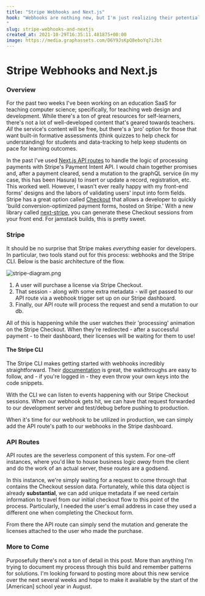 ```yaml
---
title: "Stripe Webhooks and Next.js"
hook: "Webhooks are nothing new, but I'm just realizing their potential when paired with API routes in Next.js. For a SaaS I'm currently building, I needed a way of programmatically generating licenses for users after purchase. With Stripe webhooks, it was a snap.
"
slug: stripe-webhooks-and-nextjs
created_at: 2021-10-29T16:35:11.481875+00:00
image: https://media.graphassets.com/D6Y9JsKpQ8eboYq7iJbt
---
```


# Stripe Webhooks and Next.js

### Overview

For the past two weeks I've been working on an education SaaS for teaching computer science; specifically, for teaching web design and development. While there's a ton of great resources for self-learners, there's not a lot of well-developed content that's geared towards teachers. _All_ the service's content will be free, but there's a 'pro' option for those that want built-in formative assessments (think quizzes to help check for understanding) for students and data-tracking to help keep students on pace for learning outcomes.

In the past I've used [Next.js API routes](https://nextjs.org/docs/api-routes/introduction) to handle the logic of processing payments with Stripe's Payment Intent API. I would chain together promises and, after a payment cleared, send a mutation to the graphQL service (in my case, this has been Hasura) to insert or update a record, registration, etc. This worked well. However, I wasn't ever really happy with my front-end forms' designs and the labors of validating users' input into form fields. Stripe has a great option called [Checkout](https://stripe.com/payments/checkout) that allows a developer to quickly 'build conversion-optimized payment forms, hosted on Stripe.' With a new library called [next-stripe](https://github.com/ynnoj/next-stripe), you can generate these Checkout sessions from your front end. For jamstack builds, this is pretty sweet.

### Stripe

It should be no surprise that Stripe makes _everything_ easier for developers. In particular, two tools stand out for this process: webhooks and the Stripe CLI. Below is the basic architecture of the flow.

![stripe-diagram.png](https://media.graphcms.com/qzqZL5BdTZq4hRgG4dcT)

1. A user will purchase a license via Stripe Checkout.
2. That session - along with some extra metadata - will get passed to our API route via a webhook trigger set up on our Stripe dashboard.
3. Finally, our API route will process the request and send a mutation to our db.

All of this is happening while the user watches their 'processing' animation on the Stripe Checkout. When they're redirected - after a successful payment - to their dashboard, their licenses will be waiting for them to use!

#### The Stripe CLI

The Stripe CLI makes getting started with webhooks incredibly straightforward. Their [documentation](https://stripe.com/docs/webhooks/test) is great, the walkthroughs are easy to follow, and - if you're logged in - they even throw your own keys into the code snippets.

With the CLI we can listen to events happening with our Stripe Checkout sessions. When our webhook gets hit, we can have that request forwarded to our development server and test/debug before pushing to production.

When it's time for our webhook to be utilized in production, we can simply add the API route's path to our webhooks in the Stripe dashboard.

### API Routes

API routes are the severless component of this system. For one-off instances, where you'd like to house business logic _away_ from the client and do the work of an actual server, these routes are a godsend.

In this instance, we're simply waiting for a request to come through that contains the Checkout session data. Fortunately, while this data object is already **substantial**, we can add unique metadata if we need certain information to travel from our initial checkout flow to this point of the process. Particularly, I needed the user's email address in case they used a different one when completing the Checkout form.

From there the API route can simply send the mutation and generate the licenses attached to the user who made the purchase.

### More to Come

Purposefully there's not a ton of detail in this post. More than anything I'm trying to document my process through this build and remember patterns for solutions. I'm looking forward to posting more about this new service over the next several weeks and hope to make it available by the start of the [American] school year in August.

